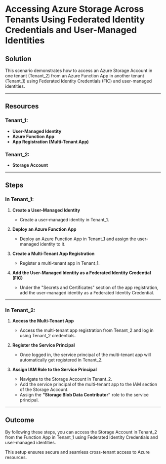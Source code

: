 ﻿# Accessing Azure Storage Across Tenants Using Federated Identity Credentials and User-Managed Identities

## Solution
This scenario demonstrates how to access an Azure Storage Account in one tenant (Tenant_2) from an Azure Function App in another tenant (Tenant_1) using Federated Identity Credentials (FIC) and user-managed identities.

---

## Resources

### Tenant_1:
- **User-Managed Identity**
- **Azure Function App**
- **App Registration (Multi-Tenant App)**

### Tenant_2:
- **Storage Account**

---

## Steps

### In Tenant_1:
1. **Create a User-Managed Identity**  
   - Create a user-managed identity in Tenant_1.

2. **Deploy an Azure Function App**  
   - Deploy an Azure Function App in Tenant_1 and assign the user-managed identity to it.

3. **Create a Multi-Tenant App Registration**  
   - Register a multi-tenant app in Tenant_1.

4. **Add the User-Managed Identity as a Federated Identity Credential (FIC)**  
   - Under the "Secrets and Certificates" section of the app registration, add the user-managed identity as a Federated Identity Credential.

---

### In Tenant_2:
1. **Access the Multi-Tenant App**  
   - Access the multi-tenant app registration from Tenant_2 and log in using Tenant_2 credentials.

2. **Register the Service Principal**  
   - Once logged in, the service principal of the multi-tenant app will automatically get registered in Tenant_2.

3. **Assign IAM Role to the Service Principal**  
   - Navigate to the Storage Account in Tenant_2.
   - Add the service principal of the multi-tenant app to the IAM section of the Storage Account.
   - Assign the **"Storage Blob Data Contributor"** role to the service principal.

---

## Outcome
By following these steps, you can access the Storage Account in Tenant_2 from the Function App in Tenant_1 using Federated Identity Credentials and user-managed identities.

This setup ensures secure and seamless cross-tenant access to Azure resources.

